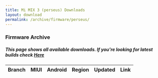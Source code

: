 ```yaml
---
title: Mi MIX 3 (perseus) Downloads
layout: download
permalink: /archive/firmware/perseus/
---
```


### Firmware Archive
##### This page shows all available downloads. If you're looking for latest builds check [Here](/firmware/perseus/)


<div class="table-responsive-md" id="table-wrapper">
<table id="firmware" class="compact table table-striped table-hover table-sm">
    <thead class="thead-dark">
        <tr>
            <th>Branch</th>
            <th>MIUI</th>
            <th>Android</th>
            <th>Region</th>
            <th>Updated</th>
            <th>Link</th>
        </tr>
    </thead>
    <script>loadFirmwareDownloads('perseus', 'full')</script>
</table>
</div>
